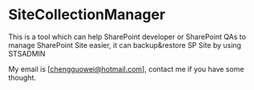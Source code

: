 # SiteCollectionManager
This is a tool which can help SharePoint developer or SharePoint QAs to manage SharePoint Site easier, it can backup&amp;restore SP Site by using STSADMIN


My email is [chengguowei@hotmail.com], contact me if you have some thought.
